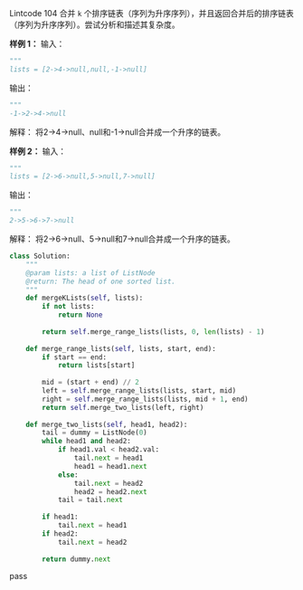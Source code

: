 Lintcode 104
合并 `k` 个排序链表（序列为升序序列），并且返回合并后的排序链表（序列为升序序列）。尝试分析和描述其复杂度。

**样例 1：**
输入：
```python
"""
lists = [2->4->null,null,-1->null]
```
输出：
```python
"""
-1->2->4->null
```
解释：
将2->4->null、null和-1->null合并成一个升序的链表。

**样例 2：**
输入：
```python
"""
lists = [2->6->null,5->null,7->null]
```
输出：
```python
"""
2->5->6->7->null
```
解释：
将2->6->null、5->null和7->null合并成一个升序的链表。

```python
class Solution:
    """
    @param lists: a list of ListNode
    @return: The head of one sorted list.
    """
    def mergeKLists(self, lists):
        if not lists:
            return None
        
        return self.merge_range_lists(lists, 0, len(lists) - 1)
        
    def merge_range_lists(self, lists, start, end):
        if start == end:
            return lists[start]
        
        mid = (start + end) // 2
        left = self.merge_range_lists(lists, start, mid)
        right = self.merge_range_lists(lists, mid + 1, end)
        return self.merge_two_lists(left, right)
        
    def merge_two_lists(self, head1, head2):
        tail = dummy = ListNode(0)
        while head1 and head2:
            if head1.val < head2.val:
                tail.next = head1
                head1 = head1.next
            else:
                tail.next = head2
                head2 = head2.next
            tail = tail.next
            
        if head1:
            tail.next = head1
        if head2:
            tail.next = head2
        
        return dummy.next
```
pass